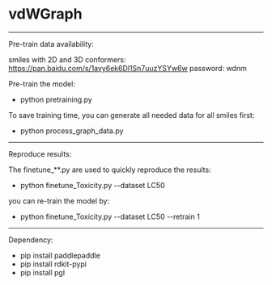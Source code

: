 # vdWGraph

--------------------------------------------------------------------------------------
Pre-train data availability:

smiles with 2D and 3D conformers: https://pan.baidu.com/s/1avy6ek6Dl1Sn7uuzYSYw6w
password: wdnm

Pre-train the model:

- python pretraining.py

To save training time, you can generate all needed data for all smiles first:

- python process_graph_data.py

--------------------------------------------------------------------------------------

Reproduce results:

The finetune_**.py are used to quickly reproduce the results:

- python finetune_Toxicity.py --dataset LC50

you can re-train the model by:

- python finetune_Toxicity.py --dataset LC50 --retrain 1

--------------------------------------------------------------------------------------

Dependency:

- pip install paddlepaddle
- pip install rdkit-pypi
- pip install pgl
